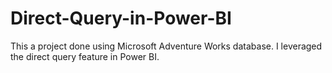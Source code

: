 # Direct-Query-in-Power-BI
This a project done using Microsoft Adventure Works database. I leveraged the direct query feature in Power BI.

